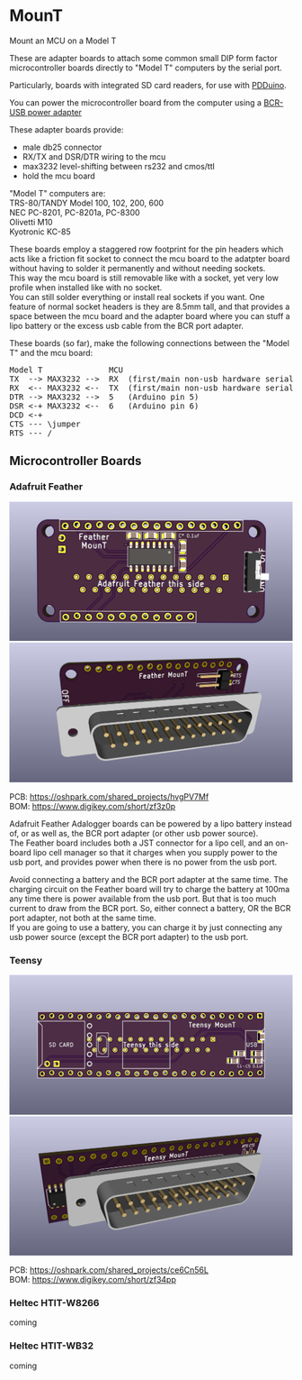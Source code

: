 # MounT
Mount an MCU on a Model T

These are adapter boards to attach some common small DIP form factor microcontroller boards directly to "Model T" computers by the serial port.

Particularly, boards with integrated SD card readers, for use with [PDDuino](https://github.com/bkw777/PDDuino).

You can power the microcontroller board from the computer using a [BCR-USB power adapter](https://github.com/bkw777/BCR_Breakout)

These adapter boards provide:  
* male db25 connector  
* RX/TX and DSR/DTR wiring to the mcu  
* max3232 level-shifting between rs232 and cmos/ttl  
* hold the mcu board  

"Model T" computers are:  
 TRS-80/TANDY Model 100, 102, 200, 600  
 NEC PC-8201, PC-8201a, PC-8300  
 Olivetti M10  
 Kyotronic KC-85  
 
These boards employ a staggered row footprint for the pin headers which acts like a friction fit socket to connect the mcu board to the adatpter board without having to solder it permanently and without needing sockets.<br>
This way the mcu board is still removable like with a socket, yet very low profile when installed like with no socket.<br>
You can still solder everything or install real sockets if you want. One feature of normal socket headers is they are 8.5mm tall, and that provides a space between the mcu board and the adapter board where you can stuff a lipo battery or the excess usb cable from the BCR port adapter.

These boards (so far), make the following connections between the "Model T" and the mcu board:
<pre>
Model T              MCU
TX  --> MAX3232 -->  RX  (first/main non-usb hardware serial port RX pin)
RX  <-- MAX3232 <--  TX  (first/main non-usb hardware serial port TX pin)
DTR --> MAX3232 -->  5   (Arduino pin 5)
DSR <-+ MAX3232 <--  6   (Arduino pin 6)
DCD <-+
CTS --- \jumper
RTS --- /
</pre>

## Microcontroller Boards  

### Adafruit Feather
![](MounT_Feather_1.jpg)  
![](MounT_Feather_2.jpg)

PCB: <https://oshpark.com/shared_projects/hvgPV7Mf><br>
BOM: <https://www.digikey.com/short/zf3z0p>

Adafruit Feather Adalogger boards can be powered by a lipo battery instead of, or as well as, the BCR port adapter (or other usb power source).<br>
The Feather board includes both a JST connector for a lipo cell, and an on-board lipo cell manager so that it charges when you supply power to the usb port, and provides power when there is no power from the usb port.<br>

Avoid connecting a battery and the BCR port adapter at the same time. The charging circuit on the Feather board will try to charge the battery at 100ma any time there is power available from the usb port. But that is too much current to draw from the BCR port. So, either connect a battery, OR the BCR port adapter, not both at the same time.<br>
If you are going to use a battery, you can charge it by just connecting any usb power source (except the BCR port adapter) to the usb port.

### Teensy
![](MounT_Teensy_1.jpg)  
![](MounT_Teensy_2.jpg)  

PCB: <https://oshpark.com/shared_projects/ce6Cn56L><br>
BOM: <https://www.digikey.com/short/zf34pp>

### Heltec HTIT-W8266
coming

### Heltec HTIT-WB32
coming
